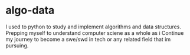 # algo-data
I used to python to study and implement algorithms and data structures. Prepping  myself to understand computer sciene as a whole as i Continue my journey to become a swe/swd in tech or any related field that im pursuing.
